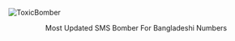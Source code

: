 ![ToxicBomber](https://e.top4top.io/p_3161bqoyb0.jpg)
<p align="center">Most Updated SMS Bomber For Bangladeshi Numbers</p>
